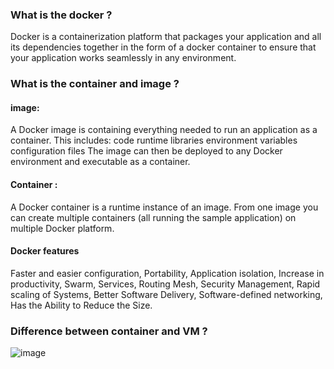 ### What is the docker ?
Docker is a containerization platform that packages your application and 
all its dependencies together in the form of a docker container to ensure that your application works seamlessly in any environment.

### What is the container and image ?

#### image:

 A Docker image is containing everything needed to run an application as a container. This includes:
code
runtime
libraries
environment variables
configuration files
The image can then be deployed to any Docker environment and executable as a container.

#### Container :

A Docker container is a runtime instance of an image. From one image you can create multiple containers (all running the sample application) on multiple Docker platform.

#### Docker features
Faster and easier configuration,
Portability,
Application isolation,
Increase in productivity,
Swarm,
Services, 
Routing Mesh, 
Security Management, 
Rapid scaling of Systems, 
Better Software Delivery, 
Software-defined networking,
Has the Ability to Reduce the Size.

### Difference between container and VM ?

![image](https://user-images.githubusercontent.com/20027119/103328068-5d342d00-4a7d-11eb-9559-05b7255197da.png)

